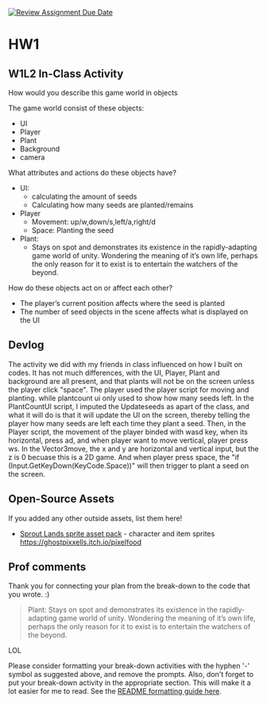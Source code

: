 [![Review Assignment Due Date](https://classroom.github.com/assets/deadline-readme-button-22041afd0340ce965d47ae6ef1cefeee28c7c493a6346c4f15d667ab976d596c.svg)](https://classroom.github.com/a/MjLLqDcN)
# HW1
## W1L2 In-Class Activity
How would you describe this game world in objects

The game world consist of these objects:
- UI
- Player
- Plant
- Background
- camera

What attributes and actions do these objects have?
- UI: 
  - calculating the amount of seeds
  - Calculating how many seeds are planted/remains
- Player
  - Movement: up/w,down/s,left/a,right/d
  - Space: Planting the seed
- Plant:
  - Stays on spot and demonstrates its existence in the rapidly-adapting game world of unity. Wondering the meaning of it’s own life, perhaps the only reason for it to exist is to entertain the watchers of the beyond.

How do these objects act on or affect each other?
- The player’s current position affects where the seed is planted
- The number of seed objects in the scene affects what is displayed on the UI

## Devlog
The activity we did with my friends in class influenced on how I built on codes. It has not much differences, with the UI, Player, Plant and background are all present, and that plants will not be on the screen unless the player click "space". The player used the player script for moving and planting. while plantcount ui only used to show how many seeds left. In the PlantCountUI script, I imputed the Updateseeds as apart of the class, and what it will do is that it will update the UI on the screen, thereby telling the player how many seeds are left each time they plant a seed. Then, in the Player script, the movement of the player binded with wasd key, when its horizontal, press ad, and when player want to move vertical, player press ws. In the Vector3move, the x and y are horizontal and vertical input, but the z is 0 becuase this is a 2D game. And when player press space, the "if (Input.GetKeyDown(KeyCode.Space))" will then trigger to plant a seed on the screen. 

## Open-Source Assets
If you added any other outside assets, list them here!
- [Sprout Lands sprite asset pack](https://cupnooble.itch.io/sprout-lands-asset-pack) - character and item sprites
https://ghostpixxells.itch.io/pixelfood

## Prof comments
Thank you for connecting your plan from the break-down to the code that you wrote. :)

> Plant: Stays on spot and demonstrates its existence in the rapidly-adapting game world of unity. Wondering the meaning of it’s own life, perhaps the only reason for it to exist is to entertain the watchers of the beyond.

LOL

Please consider formatting your break-down activities with the hyphen '-' symbol as suggested above, and remove the prompts. Also, don't forget to put your break-down activity in the appropriate section. This will make it a lot easier for me to read. See the [README formatting guide here](https://docs.github.com/en/get-started/writing-on-github/getting-started-with-writing-and-formatting-on-github/basic-writing-and-formatting-syntax).
